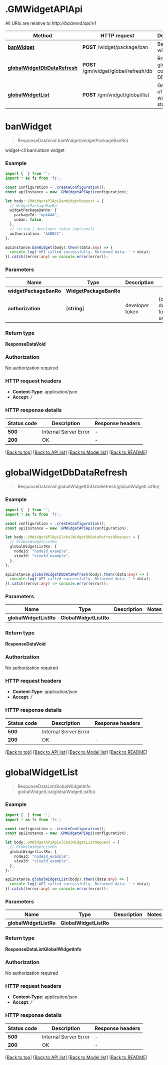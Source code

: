 # .GMWidgetAPIApi

All URIs are relative to *http://backend/api/v1*

Method | HTTP request | Description
------------- | ------------- | -------------
[**banWidget**](GMWidgetAPIApi.md#banWidget) | **POST** /widget/package/ban | Ban/Unban widget
[**globalWidgetDbDataRefresh**](GMWidgetAPIApi.md#globalWidgetDbDataRefresh) | **POST** /gm/widget/global/refresh/db | Refresh the global component DB data
[**globalWidgetList**](GMWidgetAPIApi.md#globalWidgetList) | **POST** /gm/widget/global/list | Gets a list of global widget stores


# **banWidget**
> ResponseDataVoid banWidget(widgetPackageBanRo)

widget-cli ban/unban widget

### Example


```typescript
import {  } from '';
import * as fs from 'fs';

const configuration = .createConfiguration();
const apiInstance = new .GMWidgetAPIApi(configuration);

let body:.GMWidgetAPIApiBanWidgetRequest = {
  // WidgetPackageBanRo
  widgetPackageBanRo: {
    packageId: "wpkAAA",
    unban: false,
  },
  // string | developer token (optional)
  authorization: "AABBCC",
};

apiInstance.banWidget(body).then((data:any) => {
  console.log('API called successfully. Returned data: ' + data);
}).catch((error:any) => console.error(error));
```


### Parameters

Name | Type | Description  | Notes
------------- | ------------- | ------------- | -------------
 **widgetPackageBanRo** | **WidgetPackageBanRo**|  |
 **authorization** | [**string**] | developer token | (optional) defaults to undefined


### Return type

**ResponseDataVoid**

### Authorization

No authorization required

### HTTP request headers

 - **Content-Type**: application/json
 - **Accept**: */*


### HTTP response details
| Status code | Description | Response headers |
|-------------|-------------|------------------|
**500** | Internal Server Error |  -  |
**200** | OK |  -  |

[[Back to top]](#) [[Back to API list]](README.md#documentation-for-api-endpoints) [[Back to Model list]](README.md#documentation-for-models) [[Back to README]](README.md)

# **globalWidgetDbDataRefresh**
> ResponseDataVoid globalWidgetDbDataRefresh(globalWidgetListRo)


### Example


```typescript
import {  } from '';
import * as fs from 'fs';

const configuration = .createConfiguration();
const apiInstance = new .GMWidgetAPIApi(configuration);

let body:.GMWidgetAPIApiGlobalWidgetDbDataRefreshRequest = {
  // GlobalWidgetListRo
  globalWidgetListRo: {
    nodeId: "nodeId_example",
    viewId: "viewId_example",
  },
};

apiInstance.globalWidgetDbDataRefresh(body).then((data:any) => {
  console.log('API called successfully. Returned data: ' + data);
}).catch((error:any) => console.error(error));
```


### Parameters

Name | Type | Description  | Notes
------------- | ------------- | ------------- | -------------
 **globalWidgetListRo** | **GlobalWidgetListRo**|  |


### Return type

**ResponseDataVoid**

### Authorization

No authorization required

### HTTP request headers

 - **Content-Type**: application/json
 - **Accept**: */*


### HTTP response details
| Status code | Description | Response headers |
|-------------|-------------|------------------|
**500** | Internal Server Error |  -  |
**200** | OK |  -  |

[[Back to top]](#) [[Back to API list]](README.md#documentation-for-api-endpoints) [[Back to Model list]](README.md#documentation-for-models) [[Back to README]](README.md)

# **globalWidgetList**
> ResponseDataListGlobalWidgetInfo globalWidgetList(globalWidgetListRo)


### Example


```typescript
import {  } from '';
import * as fs from 'fs';

const configuration = .createConfiguration();
const apiInstance = new .GMWidgetAPIApi(configuration);

let body:.GMWidgetAPIApiGlobalWidgetListRequest = {
  // GlobalWidgetListRo
  globalWidgetListRo: {
    nodeId: "nodeId_example",
    viewId: "viewId_example",
  },
};

apiInstance.globalWidgetList(body).then((data:any) => {
  console.log('API called successfully. Returned data: ' + data);
}).catch((error:any) => console.error(error));
```


### Parameters

Name | Type | Description  | Notes
------------- | ------------- | ------------- | -------------
 **globalWidgetListRo** | **GlobalWidgetListRo**|  |


### Return type

**ResponseDataListGlobalWidgetInfo**

### Authorization

No authorization required

### HTTP request headers

 - **Content-Type**: application/json
 - **Accept**: */*


### HTTP response details
| Status code | Description | Response headers |
|-------------|-------------|------------------|
**500** | Internal Server Error |  -  |
**200** | OK |  -  |

[[Back to top]](#) [[Back to API list]](README.md#documentation-for-api-endpoints) [[Back to Model list]](README.md#documentation-for-models) [[Back to README]](README.md)


